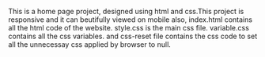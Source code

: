 This is a home page project, designed using html and css.This project is responsive and it can beutifully viewed on mobile also, index.html contains all the html code of the website. style.css is the
main css file. variable.css contains all the css variables. and css-reset file contains the css code to set all the unnecessay css applied by browser to null.
